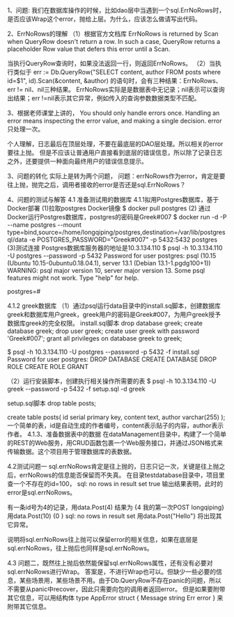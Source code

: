 1、问题:
我们在数据库操作的时候，比如dao层中当遇到一个sql.ErrNoRows时，是否应该Wrap这个error，抛给上层。为什么，应该怎么做请写出代码。

2、ErrNoRows的理解
（1）根据官方文档库
ErrNoRows is returned by Scan when QueryRow doesn't return a row. In such a case, QueryRow returns a placeholder Row value that defers this error until a Scan.

当执行QueryRow查询时，如果没法返回一行，则返回ErrNoRows。
（2）当执行类似于
err := Db.QueryRow("SELECT content, author FROM posts where id=$1", id).Scan(&content, &author)
的语句时，会有三种结果：ErrNoRows、err != nil、nil三种结果。
ErrNoRows实际是是数据表中无记录；nil表示可以查询出结果；err !=nil表示其它异常，例如传入的查询参数数据类型不匹配。

3、根据老师课堂上讲的，
You should only handle errors once. Handling an error means inspecting the error value, and making a single decision.
error只处理一次。

个人理解，日志最后在顶层处理，不要在最底层的DAO层处理。所以相关的error要往上抛。
但是不应该让普通用户直接看到底层的错误信息，所以除了记录日志之外，还要提供一种面向最终用户的错误信息提示。

3、问题的转化
实际上是转为两个问题，
问题：errNoRows作为error，肯定是要往上抛，抛完之后，调用者接收的error是否还是sql.ErrNoRows？

4、问题的测试与解答
4.1 准备测试用的数据库
4.1.1拟用Postgres数据库，基于Docker部署 
(1)拉取postgres Docker镜像
$ docker pull postgres
(2) 通过Docker运行Postgres数据库，postgres的密码是Greek#007
$ docker run -d -P --name postgres --mount type=bind,source=/home/longqiping/postgres,destination=/var/lib/postgresql/data -e POSTGRES_PASSWORD="Greek#007" -p 5432:5432 postgres
(3)测试连接 Postgres数据库服务器的地址是10.3.134.110
$ psql -h 10.3.134.110 -U postgres --password -p 5432
Password for user postgres: 
psql (10.15 (Ubuntu 10.15-0ubuntu0.18.04.1), server 13.1 (Debian 13.1-1.pgdg100+1))
WARNING: psql major version 10, server major version 13.
         Some psql features might not work.
Type "help" for help.

postgres=# 

4.1.2 greek数据库
（1）通过psql运行data目录中的install.sq脚本，创建数据库greek和数据库用户greek，greek用户的密码是Greek#007，为用户greek授予数据库greek的完全权限。
install.sql脚本
drop database greek;
create database greek;
drop user greek;
create user greek with password 'Greek#007';
grant all privileges on database greek to greek;


$ psql -h 10.3.134.110 -U postgres --password -p 5432 -f install.sql
Password for user postgres: 
DROP DATABASE
CREATE DATABASE
DROP ROLE
CREATE ROLE
GRANT



（2）运行安装脚本，创建执行相关操作所需要的表
$ psql -h 10.3.134.110 -U greek --password -p 5432 -f setup.sql -d greek


setup.sql脚本
drop table posts;

create table posts(
        id      serial primary key,
        content text,
        author varchar(255)
);
一个简单的表，id是自动生成的作者编号，content表示贴子的内容，author表示作者。
4.1.3、准备数据表中的数据
在dataManagement目录中，构建了一个简单的REST的Web服务，用CRUD函数包裹一个Web服务接口，并通过JSON格式来传输数据。这个项目用于管理数据库的表数据。


4.2测试问题一
sql.errNoRows肯定是往上抛的，日志只记一次，关键是往上抛之后，errNoRows的信息能否保留而不失真。
在目录testdatabase目录中，项目里查一个不存在的id=100，
sql: no rows in result set
true
输出结果表明，此时的error是sql.errNoRows。


有一条id号为4的记录，用data.Post(4)
结果为
{4 我的第一次POST longqiping} <nil>
用data.Post(10)
{0   } sql: no rows in result set
用data.Post{"Hello"}
将出现其它异常。

说明将sql.errNoRows往上抛可以保留error的相关信息，如果在底层是sql.errNoRows，往上抛后也同样是sql.errNoRows。

4.3 问题二，既然往上抛后依然能保留sql.errNoRows属性，还有没有必要对sql.errNoRows进行Wrap。
答案是，不进行Wrap也可以。但缺少一些必要的信息，某些场景用，某些场景不用。由于Db.QueryRow不存在panic的问题，所以不需要从panic中recover，因此只需要向包的调用者返回error。
但是如果要附带其它信息，可以用结构体
type AppError struct {
	Message string
	Err error
}
来附带其它信息。



